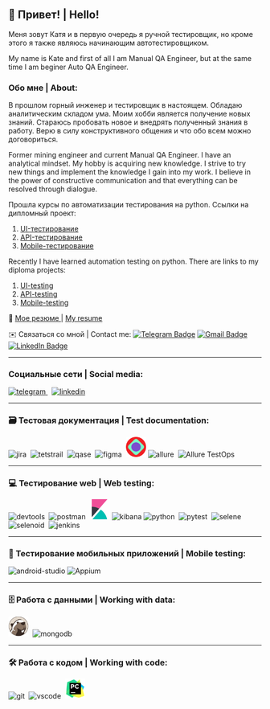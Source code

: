 ## 👋 Привет! | Hello!

Меня зовут Катя и в первую очередь я ручной тестировщик, но кроме этого я также являюсь начинающим автотестировщиком. 

My name is Kate and first of all I am Manual QA Engineer, but at the same time I am beginer Auto QA Engineer.

### Обо мне | About:

В прошлом горный инженер и тестировщик в настоящем. Обладаю аналитическим складом ума. Моим хобби является получение новых знаний. Стараюсь пробовать новое и внедрять полученный знания в работу. Верю в силу конструктивного общения и что обо всем можно договориться.

Former mining engineer and current Manual QA Engineer. I have an analytical mindset. My hobby is acquiring new knowledge. I strive to try new things and implement the knowledge I gain into my work. I believe in the power of constructive communication and that everything can be resolved through dialogue. 


Прошла курсы по автоматизации тестирования на python. Ссылки на дипломный проект: 
1. [UI-тестирование](https://github.com/KateVarg/users-bugred-project-tests)
2. [API-тестирование](https://github.com/KateVarg/reqres-in-project-tests)
3. [Mobile-тестирование](https://github.com/KateVarg/wikipedia-app-tests)


Recently I have learned automation testing on python. There are links to my diploma projects:
1. [UI-testing](https://github.com/KateVarg/users-bugred-project-tests)
2. [API-testing](https://github.com/KateVarg/reqres-in-project-tests)
3. [Mobile-testing](https://github.com/KateVarg/wikipedia-app-tests)

📄 <a href="https://drive.google.com/file/d/1Zu6BgqinCuz6qNQ2PcMbriIhL81sQQCd/view?usp=sharing" target="_blank"> Мое резюме </a> | <a href="https://drive.google.com/file/d/1Lp7hH8osh0KFBB3HTRV_lKG6y62zAMJg/view?usp=sharing" target="_blank"> My resume </a> 

✉️ Связаться со мной | Contact me: [![Telegram Badge](https://img.shields.io/badge/-@VarganovaKate-blue?style=flat&logo=telegram&logoColor=white)](https://t.me/VarganovaKate) [![Gmail Badge](https://img.shields.io/badge/-Gmail-red?style=flat&logo=Gmail&logoColor=white)](mailto:varganovaekat@gmail.com) [![LinkedIn Badge](https://img.shields.io/badge/-@katevarganova-blue?style=flat&logo=LinkedIn&logoColor=white)](https://www.linkedin.com/in/artsiomrusau/) 

--- 

### Социальные сети | Social media: 
<div>
  <a href="https://t.me/VarganovaKate" target="_blank">
    <img src="https://cdn-icons-png.flaticon.com/512/2111/2111646.png" width="40" height="40" alt="telegram" />
  </a> &nbsp
  <a href="https://www.linkedin.com/in/kate-varganova/" target="_blank">
    <img src="https://cdn-icons-png.flaticon.com/512/2504/2504799.png" width="40" height="40" alt="linkedin" />
  </a>
</div>

---
### 🗃 Тестовая документация | Test documentation:
<div>
  <img src="https://cdn.jsdelivr.net/gh/devicons/devicon/icons/jira/jira-original.svg" title="jira" alt="jira" width="40" height="40"/>&nbsp
  <img src="https://codahosted.io/packs/21236/unversioned/assets/LOGO/ba1091c59bab89cd2fd0f289622731fe16113d7b00905abe64759c313a4b73b76c1b0426076ed76cb74752234c734131df46992d5b8b48fc13e264240e4f7119f736cfeb64df36ded54b5cbf6198b9cadedf18dd0cac5c7dbcd16e6336c29363cd1292ba" title="testrail" alt="tetstrail" width="40" height="40"/>&nbsp
  <img src="https://luna1.co/eb0187.png" title="qase" alt="qase" width="40" height="40"/>&nbsp
  <img src="https://cdn.jsdelivr.net/gh/devicons/devicon/icons/figma/figma-original.svg" title="figma" alt="figma" width="40" height="40"/>&nbsp
  <img src="assets/kaiten.png" title="kaiten" alt="kaiten" width="40" height="40"/>
  <img src="https://camo.githubusercontent.com/501c9d05b6660ba5e1a8753b8461e60d7ff1614656102c254ab800e14a6b19fa/68747470733a2f2f616c6c7572657265706f72742e6f72672f7075626c69632f696d672f616c6c7572652d7265706f72742e737667" title="allure" alt="allure" width="40" height="40"/>&nbsp
  <img src="https://raw.githubusercontent.com/KateVarg/wikipedia-app-tests/main/wikipedia_app_tests/resources/AllureTestOps.png" width="40" height="40"  alt="Allure TestOps"/>
</div>

---
### 💻 Тестирование web | Web testing: 

<div>
  <img src="https://d33wubrfki0l68.cloudfront.net/38b5c953a4667366685d55db55d057c86db1fc54/a0fdc/static/acae6b24d940347661ca901ea07f47c1/chrome-dev-logo-icon.png" title="devtools" alt="devtools" width="40" height="40"/>&nbsp
  <img src="https://seeklogo.com/images/P/postman-logo-0087CA0D15-seeklogo.com.png" title="postman" alt="postman" width="40" height="40"/>&nbsp
  <img src="https://raw.githubusercontent.com/devicons/devicon/master/icons/kibana/kibana-original.svg" title="kibana" alt="kibana" width="40" height="40"/>
  <img src="https://raw.githubusercontent.com/kubernetes/community/master/icons/png/resources/labeled/pod-128.png" title="kibana" alt="kibana" width="40" height="40"/>
  <img src="https://user-images.githubusercontent.com/25181517/183423507-c056a6f9-1ba8-4312-a350-19bcbc5a8697.png" title="python" alt="python" width="40" height="40"/>&nbsp
  <img src="https://user-images.githubusercontent.com/25181517/184117132-9e89a93b-65fb-47c3-91e7-7d0f99e7c066.png" title="pytest" alt="pytest" width="40" height="40"/>&nbsp
  <img src="https://user-images.githubusercontent.com/25181517/184103699-d1b83c07-2d83-4d99-9a1e-83bd89e08117.png" title="selene" alt="selene" width="40" height="40"/>&nbsp
  <img src="https://selenoid.autotests.cloud/favicon.ico" title="selenoid" alt="selenoid" width="40" height="40"/>&nbsp
  <img src="https://user-images.githubusercontent.com/25181517/179090274-733373ef-3b59-4f28-9ecb-244bea700932.png" title="jenkins" alt="jenkins" width="40" height="40"/>&nbsp
</div>

---
### 📱 Тестирование мобильных приложений | Mobile testing: 

<div>
  <img src="https://cdn.jsdelivr.net/gh/devicons/devicon/icons/androidstudio/androidstudio-original.svg" title="android-studio" alt="android-studio" width="40" height="40"/>
  <img src="https://raw.githubusercontent.com/KateVarg/wikipedia-app-tests/main/wikipedia_app_tests/resources/appium.png" alt="Appium" title="Appium" width="40" height="40"/>&nbsp
</div>

---
### 🗄 Работа с данными | Working with data:
<div>
  <img src="https://raw.githubusercontent.com/devicons/devicon/master/icons/dbeaver/dbeaver-original.svg" title="mysql" alt="mysql" width="40" height="40"/>&nbsp
  <img src="https://cdn.jsdelivr.net/gh/devicons/devicon/icons/mongodb/mongodb-original.svg" title="mongodb" alt="mongodb" width="40" height="40"/>
</div>

---
### 🛠 Работа с кодом | Working with code: 
<div>
  <img src="https://cdn.jsdelivr.net/gh/devicons/devicon/icons/git/git-original.svg" title="git" alt="git" width="40" height="40"/>&nbsp
  <img src="https://cdn.jsdelivr.net/gh/devicons/devicon/icons/vscode/vscode-original.svg" title="vscode" alt="vscode" width="40" height="40"/>&nbsp
  <img src="https://raw.githubusercontent.com/devicons/devicon/master/icons/pycharm/pycharm-original.svg" title="pycharm" alt="pycharm" width="40" height="40"/>&nbsp
</div>

